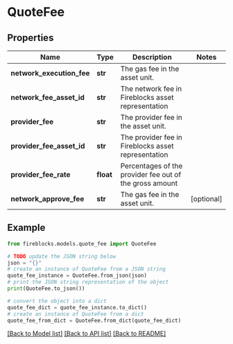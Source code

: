 # QuoteFee


## Properties

Name | Type | Description | Notes
------------ | ------------- | ------------- | -------------
**network_execution_fee** | **str** | The gas fee in the asset unit. | 
**network_fee_asset_id** | **str** | The network fee in Fireblocks asset representation | 
**provider_fee** | **str** | The provider fee in the asset unit. | 
**provider_fee_asset_id** | **str** | The provider fee in Fireblocks asset representation | 
**provider_fee_rate** | **float** | Percentages of the provider fee out of the gross amount | 
**network_approve_fee** | **str** | The gas fee in the asset unit. | [optional] 

## Example

```python
from fireblocks.models.quote_fee import QuoteFee

# TODO update the JSON string below
json = "{}"
# create an instance of QuoteFee from a JSON string
quote_fee_instance = QuoteFee.from_json(json)
# print the JSON string representation of the object
print(QuoteFee.to_json())

# convert the object into a dict
quote_fee_dict = quote_fee_instance.to_dict()
# create an instance of QuoteFee from a dict
quote_fee_from_dict = QuoteFee.from_dict(quote_fee_dict)
```
[[Back to Model list]](../README.md#documentation-for-models) [[Back to API list]](../README.md#documentation-for-api-endpoints) [[Back to README]](../README.md)


